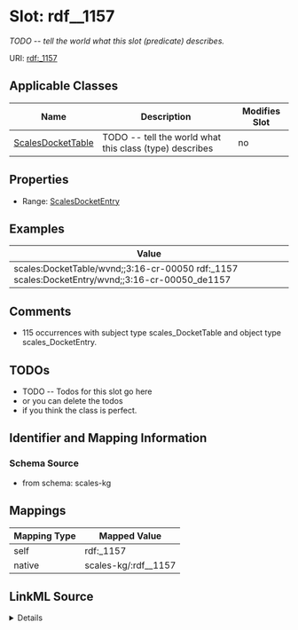 

# Slot: rdf__1157


_TODO -- tell the world what this slot (predicate) describes._





URI: [rdf:_1157](http://www.w3.org/1999/02/22-rdf-syntax-ns#_1157)



<!-- no inheritance hierarchy -->





## Applicable Classes

| Name | Description | Modifies Slot |
| --- | --- | --- |
| [ScalesDocketTable](../classes/ScalesDocketTable.md) | TODO -- tell the world what this class (type) describes |  no  |







## Properties

* Range: [ScalesDocketEntry](../classes/ScalesDocketEntry.md)






## Examples

| Value |
| --- |
| scales:DocketTable/wvnd;;3:16-cr-00050 rdf:_1157 scales:DocketEntry/wvnd;;3:16-cr-00050_de1157 |

## Comments

* 115 occurrences with subject type scales_DocketTable and object type scales_DocketEntry.

## TODOs

* TODO -- Todos for this slot go here
* or you can delete the todos
* if you think the class is perfect.

## Identifier and Mapping Information







### Schema Source


* from schema: scales-kg




## Mappings

| Mapping Type | Mapped Value |
| ---  | ---  |
| self | rdf:_1157 |
| native | scales-kg/:rdf__1157 |




## LinkML Source

<details>
```yaml
name: rdf__1157
description: TODO -- tell the world what this slot (predicate) describes.
todos:
- TODO -- Todos for this slot go here
- or you can delete the todos
- if you think the class is perfect.
comments:
- 115 occurrences with subject type scales_DocketTable and object type scales_DocketEntry.
examples:
- value: scales:DocketTable/wvnd;;3:16-cr-00050 rdf:_1157 scales:DocketEntry/wvnd;;3:16-cr-00050_de1157
from_schema: scales-kg
rank: 1000
slot_uri: rdf:_1157
alias: rdf__1157
domain_of:
- scales_DocketTable
range: scales_DocketEntry

```
</details>